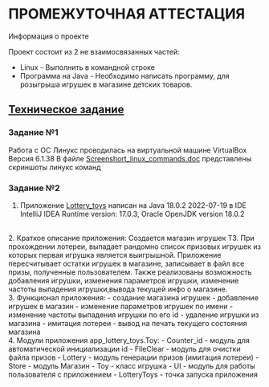 # ПРОМЕЖУТОЧНАЯ АТТЕСТАЦИЯ

Информация о проекте

Проект состоит из 2 не взаимосвязанных частей:
- Linux - Выполнить в командной строке
- Программа на Java - Необходимо написать программу, для розыгрыша игрушек в магазине детских товаров.

## [Техническое задание](TZ.pdf)

### Задание №1
Работа с ОС Линукс проводилась на виртуальной машине  VirtualBox Версия 6.1.38
В файле [Screenshort_linux_commands.doc](Linux/Screenshort_linux_commands.pdf) представлены скриншоты линукс команд

### Задание №2
1. Приложение [Lottery_toys](https://github.com/AleksNest/Lottery_toys/tree/main/app_lottery_toys) написан на Java 18.0.2 2022-07-19 в
IDE IntelliJ IDEA Runtime version: 17.0.3, Oracle OpenJDK version 18.0.2  
<br>
2. Краткое описание приложения:  
   Создается магазин игрушек ТЗ. При прохождении лотереи, выпадает рандомно список призовых игрушек из которых первая игрушка является выигрышной.
   Приложение пересчитывает остатки игрушек в магазине, записывает в файл все призы, полученные пользователем. Также реализованы возможность добавления игрушки, изменения параметров
   игрушки, изменение частоты выпадения игрушки,вывода текущей инфо о магазине.
   
   <br>
3. Функционал приложения:    
- создание магазина игрушек 
- добавление игрушек в магазин 
- изменение параметров игрушек по имени  
- изменение частоты выпадения игрушки по его id  
- удаление игрушки из магазина
- имитация лотереи  
- вывод на печать текущего состояния магазина  
<br>
4. Модули приложения app_lottery_toys.Toy:  
- Counter_id - модуль для автоматической инициализации  id 
- FileClear - модуль для очистки файла призов  
- Lottery - модуль генерации призов (имитация лотереи)  
- Store - модуль Магазин  
- Toy - класс игрушка  
- UI - модуль для работы пользователя с приложением   
- LotteryToys - точка запуска приложения  

